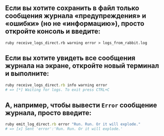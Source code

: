 ## Если вы хотите сохранить в файл только сообщения журнала «предупреждения» и «ошибки» (но не «информацию»), просто откройте консоль и введите: ##
```angular2html
ruby receive_logs_direct.rb warning error > logs_from_rabbit.log
```
## Если вы хотите увидеть все сообщения журнала на экране, откройте новый терминал и выполните: ##
```ruby
ruby receive_logs_direct.rb info warning error
# => [*] Waiting for logs. To exit press CTRL+C
```
## А, например, чтобы вывести ```Error``` сообщение журнала, просто введите: ##
```ruby
ruby emit_log_direct.rb error "Run. Run. Or it will explode."
# => [x] Sent 'error':'Run. Run. Or it will explode.'
```